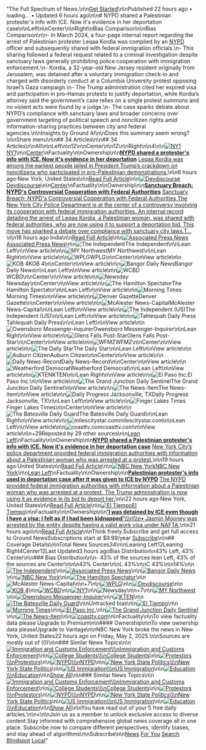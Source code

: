 "The Full Spectrum of News.\n\n[Get Started](https://ground.news/subscribe)\n\nPublished 22 hours ago • loading... • Updated 6 hours ago\n\n# NYPD shared a Palestinian protester's info with ICE. Now it's evidence in her deportation case\n\nLeft\n\nCenter\n\nRight\nBias Comparison\n\nBias Comparison\n\n- In March 2024, a four-page internal report regarding the arrest of Palestinian protester Leqaa Kordia was compiled by an [NYPD](https://ground.news/interest/nypd) officer and subsequently shared with federal immigration officials.\n- This sharing followed a federal request related to a criminal investigation despite sanctuary laws generally prohibiting police cooperation with immigration enforcement.\n- Kordia, a 32-year-old New Jersey resident originally from Jerusalem, was detained after a voluntary immigration check-in and charged with disorderly conduct at a Columbia University protest opposing Israel’s Gaza campaign.\n- The Trump administration cited her expired visa and participation in pro-Hamas protests to justify deportation, while Kordia’s attorney said the government’s case relies on a single protest summons and no violent acts were found by a judge.\n- The case sparks debate about NYPD’s compliance with sanctuary laws and broader concerns over government targeting of political speech and noncitizen rights amid information-sharing practices between city and federal agencies.\n\nInsights by Ground AI\n\nDoes this summary seem wrong?\n\nShare menu\n\n## 34 Articles\n\n## 34 Articles\n\nAll\n\nLeft\n\n12\n\nCenter\n\n12\n\nRight\n\n4\n\n[![NY1](https://ground.news/_next/image?url=https%3A%2F%2Fgroundnews.b-cdn.net%2Finterests%2Fb607521bc457a182e745b602a4281e4bd3ddc2c4.jpg%3Fwidth%3D24&w=64&q=75)NY1](https://ground.news/interest/ny1com)\n\n[Center](https://ground.news/interest/ny1com#bias-ratings)\nFactuality\n\nOwnership\n\n[**NYPD shared a protester's info with ICE. Now it's evidence in her deportation**](https://ny1.com/nyc/all-boroughs/public-safety/2025/05/03/nypd-shared-a-palestinian-protester-s-info-with-ice) [Leqaa Kordia was among the earliest people jailed in President Trump’s crackdown on noncitizens who participated in pro-Palestinian demonstrations.](https://ny1.com/nyc/all-boroughs/public-safety/2025/05/03/nypd-shared-a-palestinian-protester-s-info-with-ice)\n\n6 hours ago·New York, United States\n\n[Read Full Article](https://ny1.com/nyc/all-boroughs/public-safety/2025/05/03/nypd-shared-a-palestinian-protester-s-info-with-ice)\n\n[![Devdiscourse](https://ground.news/_next/image?url=https%3A%2F%2Fgroundnews.b-cdn.net%2Finterests%2F70cb598338629c96c65e65d5a271515950c2f46c.jpg%3Fwidth%3D24&w=64&q=75)Devdiscourse](https://ground.news/interest/devdiscourse)\n\n[Center](https://ground.news/interest/devdiscourse#bias-ratings)\nFactuality\n\nOwnership\n\n[**Sanctuary Breach: NYPD's Controversial Cooperation with Federal Authorities**](https://www.devdiscourse.com/article/law-order/3368235-sanctuary-breach-nypds-controversial-cooperation-with-federal-authorities) [Sanctuary Breach: NYPD's Controversial Cooperation with Federal Authorities The New York City Police Department is at the center of a controversy involving its cooperation with federal immigration authorities. An internal record detailing the arrest of Leqaa Kordia, a Palestinian woman, was shared with federal authorities, who are now using it to support a deportation bid. This move has sparked a debate over compliance with sanctuary city laws.T…](https://www.devdiscourse.com/article/law-order/3368235-sanctuary-breach-nypds-controversial-cooperation-with-federal-authorities)\n\n18 hours ago·India\n\n[Read Full Article](https://www.devdiscourse.com/article/law-order/3368235-sanctuary-breach-nypds-controversial-cooperation-with-federal-authorities)\n\n[![Associated Press News](https://ground.news/_next/image?url=https%3A%2F%2Fgroundnews.b-cdn.net%2Finterests%2F5eeed6a2580a212c7d5b2c00c3ff77796814b764.jpg%3Fwidth%3D24&w=64&q=75)Associated Press News](https://ground.news/interest/associated-press-news)\n\n![The Independent](https://groundnews.b-cdn.net/interests/ae154bf462c7834e3b0cee6174266e809f671a37.jpg?width=24)The Independent\n\nLean Left\n\nView article\n\n![MY Northwest](https://groundnews.b-cdn.net/interests/b9dd0adf9fb04a4f9d46898c182f1da06ef5226a.jpg?width=24)MY Northwest\n\nLean Right\n\nView article\n\n![WPLG](https://groundnews.b-cdn.net/interests/9dd446fcc8aa7731a25b7595e52cf57bab8daee4.jpg?width=24)WPLG\n\nCenter\n\nView article\n\n![KOB 4](https://groundnews.b-cdn.net/interests/06a3621ae757dfedebfcd1ca4f40327be9cba739.jpg?width=24)KOB 4\n\nCenter\n\nView article\n\n![Bangor Daily News](https://groundnews.b-cdn.net/interests/3cf9abe740091e5fba124545b2f62095fae45fcf.jpg?width=24)Bangor Daily News\n\nLean Left\n\nView article\n\n![WCBD](https://groundnews.b-cdn.net/interests/7e4ab91cff3b23136b8689a61556e207b37cb233.jpg?width=24)WCBD\n\nCenter\n\nView article\n\n![Newsday](https://groundnews.b-cdn.net/interests/0974ccb191387ce042a7cde0a1821b2cd9c3931b.jpg?width=24)Newsday\n\nCenter\n\nView article\n\n![The Hamilton Spectator](https://groundnews.b-cdn.net/interests/667fc5ff315ec750a8fa8dd31dbcf54b1c7b5e05.jpg?width=24)The Hamilton Spectator\n\nLean Left\n\nView article\n\n![Morning Times](https://groundnews.b-cdn.net/interests/c96f9e1080ce1804bcfa7f54225ac8e1959196fb.jpg?width=24)Morning Times\n\nView article\n\n![Denver Gazette](https://groundnews.b-cdn.net/interests/68aa245ff7fb7b40cedaa16ca20c1006510cf1e6.jpg?width=24)Denver Gazette\n\nCenter\n\nView article\n\n![McAlester News-Capital](https://groundnews.b-cdn.net/interests/9f81dab0821416bc3ba56a15f7f6d3f2504a9c67.jpg?width=24)McAlester News-Capital\n\nLean Left\n\nView article\n\n![The Independent (US)](https://groundnews.b-cdn.net/interests/26a8f0d78dc832b03e496c05178c8483fdf0d356.jpg?width=24)The Independent (US)\n\nLean Left\n\nView article\n\n![Tahlequah Daily Press](https://groundnews.b-cdn.net/interests/452a6089c6551590880852a0bf89593868760814.jpg?width=24)Tahlequah Daily Press\n\nLean Left\n\nView article\n\n![Owensboro Messenger-Inquirer](https://groundnews.b-cdn.net/interests/997ac6d6c82ab6047e700fa337aa4659f7f0f8a3.jpg?width=24)Owensboro Messenger-Inquirer\n\nLean Right\n\nView article\n\n![Glens Falls Post-Star](https://groundnews.b-cdn.net/interests/05d4d6cfbab57eae7caa089152ad70749226d622.jpg?width=24)Glens Falls Post-Star\n\nCenter\n\nView article\n\n![WFMZ](https://groundnews.b-cdn.net/interests/6c37f435f2888ff7bd5aa8eb7a58c4012d6e33c0.jpg?width=24)WFMZ\n\nCenter\n\nView article\n\n![The Daily Star](https://groundnews.b-cdn.net/interests/404a05926027b644ccb6ab4629a9df3d82d51bf5.jpg?width=24)The Daily Star\n\nLean Left\n\nView article\n\n![Auburn Citizen](https://groundnews.b-cdn.net/interests/[bdb]/e906d1ce885db53fbb04e7e043ad2d921e58fcad.jpg?width=24)Auburn Citizen\n\nCenter\n\nView article\n\n![Daily News-Record](https://groundnews.b-cdn.net/interests/6a8c35aedb9bbf1e263d7a8a88b78b5c7b29a8d5.jpg?width=24)Daily News-Record\n\nCenter\n\nView article\n\n![Weatherford Democrat](https://groundnews.b-cdn.net/interests/8bad939171feecdfe0709599d816d2be53d73e87.jpg?width=24)Weatherford Democrat\n\nLean Left\n\nView article\n\n![KTEN](https://groundnews.b-cdn.net/interests/4e2987e54fd266cfd732292c005b45dc616a0890.jpg?width=24)KTEN\n\nLean Right\n\nView article\n\n![El Paso Inc.](https://groundnews.b-cdn.net/interests/5bb5ccb1161c69fcb8bf2b1fa430cf2f814f296b.jpg?width=24)El Paso Inc.\n\nView article\n\n![The Grand Junction Daily Sentinel](https://groundnews.b-cdn.net/interests/849c05bb87cfef1a43e5320dc9d59ce9ec5aab32.jpg?width=24)The Grand Junction Daily Sentinel\n\nView article\n\n![The News-Item](https://groundnews.b-cdn.net/interests/3f87df4b29de16bfe0c9f5355159a4ccc8c4eae8.jpg?width=24)The News-Item\n\nView article\n\n![Daily Progress Jacksonville, TX](https://groundnews.b-cdn.net/interests/b630b704c80235246eab01c01df3a072593c7f50.jpg?width=24)Daily Progress Jacksonville, TX\n\nLean Left\n\nView article\n\n![Finger Lakes Times](https://groundnews.b-cdn.net/interests/2795e82bc0047d81bec31df6c811f05741d6e31b.jpg?width=24)Finger Lakes Times\n\nCenter\n\nView article\n\n![The Batesville Daily Guard](https://groundnews.b-cdn.net/assets/letterIcons/square/FF6D00/T.png?width=24)The Batesville Daily Guard\n\nLean Right\n\nView article\n\n![milescitystar.com](https://groundnews.b-cdn.net/assets/letterIcons/square/FF6D00/M.png?width=24)milescitystar.com\n\nLean Left\n\nView article\n\n![coasttv.com](https://groundnews.b-cdn.net/assets/letterIcons/square/FFAB00/C.png?width=24)coasttv.com\n\nView article\n\n+29Reposted by 29 other sources\n\n[Lean Left](https://ground.news/interest/associated-press-news#bias-ratings)\nFactuality\n\nOwnership\n\n[**NYPD shared a Palestinian protester's info with ICE. Now it's evidence in her deportation case**](https://apnews.com/article/nypd-ice-leqaa-kordia-trump-palestinian-protests-90c6f446f431e8cec23a93172e1eb0b8) [New York City’s police department provided federal immigration authorities with information about a Palestinian woman who was arrested at a protest.](https://apnews.com/article/nypd-ice-leqaa-kordia-trump-palestinian-protests-90c6f446f431e8cec23a93172e1eb0b8)\n\n19 hours ago·United States\n\n[Read Full Article](https://apnews.com/article/nypd-ice-leqaa-kordia-trump-palestinian-protests-90c6f446f431e8cec23a93172e1eb0b8)\n\n[![NBC New York](https://ground.news/_next/image?url=https%3A%2F%2Fgroundnews.b-cdn.net%2Finterests%2F845c96fdf3f1b87a63bdf6485dc7104eed7120b5.jpg%3Fwidth%3D24&w=64&q=75)NBC New York](https://ground.news/interest/nbc-new-york)\n\n[Lean Left](https://ground.news/interest/nbc-new-york#bias-ratings)\nFactuality\n\nOwnership\n\n[**Palestinian protester's info used in deportation case after it was given to ICE by NYPD**](https://www.nbcnewyork.com/new-york-city/nypd-palestinian-protesters-info-ice-evidence-deportation-case/6248945/) [The NYPD provided federal immigration authorities with information about a Palestinian woman who was arrested at a protest. The Trump administration is now using it as evidence in its bid to deport her.](https://www.nbcnewyork.com/new-york-city/nypd-palestinian-protesters-info-ice-evidence-deportation-case/6248945/)\n\n22 hours ago·New York, United States\n\n[Read Full Article](https://www.nbcnewyork.com/new-york-city/nypd-palestinian-protesters-info-ice-evidence-deportation-case/6248945/)\n\n[![El Tiempo](https://ground.news/_next/image?url=https%3A%2F%2Fgroundnews.b-cdn.net%2Finterests%2Fee79671da29f0cb3e9b68d2c933d621ecdb66a2c.jpg%3Fwidth%3D24&w=64&q=75)El Tiempo](https://ground.news/interest/el-tiempo)\n\nFactuality\n\nOwnership\n\n[**'I was detained by ICE even though I have a visa; I felt as if I had been kidnapped'**\\\\\n\\\\\n• Jasmin Mooney was arrested by the entity despite having a valid work visa under NAFTA.](https://www.eltiempo.com/mundo/eeuu-y-canada/estuve-detenida-por-ice-a-pesar-de-que-tengo-visa-me-senti-como-si-me-hubieran-secuestrado-3447278)\n\n21 hours ago\n\n[Read Full Article](https://www.eltiempo.com/mundo/eeuu-y-canada/estuve-detenida-por-ice-a-pesar-de-que-tengo-visa-me-senti-como-si-me-hubieran-secuestrado-3447278)\n\nThink freely.Subscribe and get full access to Ground NewsSubscriptions start at $9.99/year [Subscribe](https://ground.news/subscribe)\n\n## Coverage Details\n\nTotal News Sources34\n\nLeaning Left12Leaning Right4Center12Last Updated3 hours agoBias Distribution\n43%  Left, 43%  Center\n\n### Bias Distribution\n\n- 43% of the sources lean Left, 43% of the sources are Center\n\n\n43% Center\n\nL 43%\n\nC 43%\n\n14%\n\n[![The Independent](https://ground.news/_next/image?url=https%3A%2F%2Fgroundnews.b-cdn.net%2Finterests%2Fae154bf462c7834e3b0cee6174266e809f671a37.jpg%3Fwidth%3D60&w=128&q=75)](https://www.independent.co.uk/news/nypd-donald-trump-palestinian-eric-adams-new-york-b2744133.html)\n\n[![Associated Press News](https://ground.news/_next/image?url=https%3A%2F%2Fgroundnews.b-cdn.net%2Finterests%2F5eeed6a2580a212c7d5b2c00c3ff77796814b764.jpg%3Fwidth%3D60&w=128&q=75)](https://apnews.com/article/nypd-ice-leqaa-kordia-trump-palestinian-protests-90c6f446f431e8cec23a93172e1eb0b8)\n\n[![Bangor Daily News](https://ground.news/_next/image?url=https%3A%2F%2Fgroundnews.b-cdn.net%2Finterests%2F3cf9abe740091e5fba124545b2f62095fae45fcf.jpg%3Fwidth%3D60&w=128&q=75)](https://www.bangordailynews.com/2025/05/02/nation/nypd-shared-a-palestinian-protesters-info-with-ice-now-its-evidence-in-her-deportation-case/)\n\n[![NBC New York](https://ground.news/_next/image?url=https%3A%2F%2Fgroundnews.b-cdn.net%2Finterests%2F845c96fdf3f1b87a63bdf6485dc7104eed7120b5.jpg%3Fwidth%3D60&w=128&q=75)](https://www.nbcnewyork.com/new-york-city/nypd-palestinian-protesters-info-ice-evidence-deportation-case/6248945/)\n\n[![The Hamilton Spectator](https://ground.news/_next/image?url=https%3A%2F%2Fgroundnews.b-cdn.net%2Finterests%2F667fc5ff315ec750a8fa8dd31dbcf54b1c7b5e05.jpg%3Fwidth%3D60&w=128&q=75)](https://www.thespec.com/news/world/united-states/nypd-shared-a-palestinian-protesters-info-with-ice-now-its-evidence-in-her-deportation-case/article_6c7c5d05-4629-5c7e-97fb-6216e871233d.html)\n\n![McAlester News-Capital](https://ground.news/_next/image?url=https%3A%2F%2Fgroundnews.b-cdn.net%2Finterests%2F9f81dab0821416bc3ba56a15f7f6d3f2504a9c67.jpg%3Fwidth%3D60&w=128&q=75)\n\n+7\n\n[![WPLG](https://ground.news/_next/image?url=https%3A%2F%2Fgroundnews.b-cdn.net%2Finterests%2F9dd446fcc8aa7731a25b7595e52cf57bab8daee4.jpg%3Fwidth%3D60&w=128&q=75)](https://www.local10.com/news/national/2025/05/03/nypd-shared-a-palestinian-protesters-info-with-ice-now-its-evidence-in-her-deportation-case/)\n\n[![Devdiscourse](https://ground.news/_next/image?url=https%3A%2F%2Fgroundnews.b-cdn.net%2Finterests%2F70cb598338629c96c65e65d5a271515950c2f46c.jpg%3Fwidth%3D60&w=128&q=75)](https://www.devdiscourse.com/article/law-order/3368235-sanctuary-breach-nypds-controversial-cooperation-with-federal-authorities)\n\n[![KOB 4](https://ground.news/_next/image?url=https%3A%2F%2Fgroundnews.b-cdn.net%2Finterests%2F06a3621ae757dfedebfcd1ca4f40327be9cba739.jpg%3Fwidth%3D60&w=128&q=75)](https://www.kob.com/news/us-and-world-news/nypd-shared-a-palestinian-protesters-info-with-ice-now-its-evidence-in-her-deportation-case/)\n\n[![WCBD](https://ground.news/_next/image?url=https%3A%2F%2Fgroundnews.b-cdn.net%2Finterests%2F7e4ab91cff3b23136b8689a61556e207b37cb233.jpg%3Fwidth%3D60&w=128&q=75)](https://www.counton2.com/news/national-news/ap-nypd-shared-a-palestinian-protesters-info-with-ice-now-its-evidence-in-her-deportation-case/)\n\n[![NY1](https://ground.news/_next/image?url=https%3A%2F%2Fgroundnews.b-cdn.net%2Finterests%2Fb607521bc457a182e745b602a4281e4bd3ddc2c4.jpg%3Fwidth%3D60&w=128&q=75)](https://ny1.com/nyc/all-boroughs/public-safety/2025/05/03/nypd-shared-a-palestinian-protester-s-info-with-ice)\n\n![Newsday](https://ground.news/_next/image?url=https%3A%2F%2Fgroundnews.b-cdn.net%2Finterests%2F0974ccb191387ce042a7cde0a1821b2cd9c3931b.jpg%3Fwidth%3D60&w=128&q=75)\n\n+7\n\n[![MY Northwest](https://ground.news/_next/image?url=https%3A%2F%2Fgroundnews.b-cdn.net%2Finterests%2Fb9dd0adf9fb04a4f9d46898c182f1da06ef5226a.jpg%3Fwidth%3D60&w=128&q=75)](https://mynorthwest.com/national/nypd-shared-a-palestinian-protesters-info-with-ice-now-its-evidence-in-her-deportation-case/4083053)\n\n[![Owensboro Messenger-Inquirer](https://ground.news/_next/image?url=https%3A%2F%2Fgroundnews.b-cdn.net%2Finterests%2F997ac6d6c82ab6047e700fa337aa4659f7f0f8a3.jpg%3Fwidth%3D60&w=128&q=75)](https://www.messenger-inquirer.com/ap/ap_national_news/nypd-shared-a-palestinian-protesters-info-with-ice-now-its-evidence-in-her-deportation-case/article_ad80b9f5-e74a-55e4-bf69-efe65fbc5f77.html)\n\n[![KTEN](https://ground.news/_next/image?url=https%3A%2F%2Fgroundnews.b-cdn.net%2Finterests%2F4e2987e54fd266cfd732292c005b45dc616a0890.jpg%3Fwidth%3D60&w=128&q=75)](https://www.kten.com/nypd-shared-a-palestinian-protesters-info-with-ice-now-its-evidence-in-her-deportation-case/article_8d8cd831-e18e-557d-9d0d-0d6e4bb9c4f8.html)\n\n[![The Batesville Daily Guard](https://ground.news/_next/image?url=https%3A%2F%2Fgroundnews.b-cdn.net%2Fassets%2FletterIcons%2Fsquare%2FFF6D00%2FT.png%3Fwidth%3D60&w=128&q=75)](https://www.guardonline.com/news/national/nypd-shared-a-palestinian-protesters-info-with-ice-now-its-evidence-in-her-deportation-case/article_dc21b698-9fcf-5f2b-a5b6-c1123005afbd.html)\n\nUntracked bias\n\n[![El Tiempo](https://ground.news/_next/image?url=https%3A%2F%2Fgroundnews.b-cdn.net%2Finterests%2Fee79671da29f0cb3e9b68d2c933d621ecdb66a2c.jpg%3Fwidth%3D60&w=128&q=75)](https://www.eltiempo.com/mundo/eeuu-y-canada/estuve-detenida-por-ice-a-pesar-de-que-tengo-visa-me-senti-como-si-me-hubieran-secuestrado-3447278)\n\n[![Morning Times](https://ground.news/_next/image?url=https%3A%2F%2Fgroundnews.b-cdn.net%2Finterests%2Fc96f9e1080ce1804bcfa7f54225ac8e1959196fb.jpg%3Fwidth%3D60&w=128&q=75)](https://www.morning-times.com/ap/national/article_3d626bb7-a6c8-55e9-a4e5-5b9a284faf59.html)\n\n[![El Paso Inc.](https://ground.news/_next/image?url=https%3A%2F%2Fgroundnews.b-cdn.net%2Finterests%2F5bb5ccb1161c69fcb8bf2b1fa430cf2f814f296b.jpg%3Fwidth%3D60&w=128&q=75)](https://www.elpasoinc.com/nypd-shared-a-palestinian-protesters-info-with-ice-now-its-evidence-in-her-deportation-case/article_78602c35-c943-56f0-8024-17aad8fcee43.html)\n\n[![The Grand Junction Daily Sentinel](https://ground.news/_next/image?url=https%3A%2F%2Fgroundnews.b-cdn.net%2Finterests%2F849c05bb87cfef1a43e5320dc9d59ce9ec5aab32.jpg%3Fwidth%3D60&w=128&q=75)](https://www.gjsentinel.com/news/us/nypd-shared-a-palestinian-protesters-info-with-ice-now-its-evidence-in-her-deportation-case/article_494efe70-8945-55ba-a978-491b031f345b.html)\n\n[![The News-Item](https://ground.news/_next/image?url=https%3A%2F%2Fgroundnews.b-cdn.net%2Finterests%2F3f87df4b29de16bfe0c9f5355159a4ccc8c4eae8.jpg%3Fwidth%3D60&w=128&q=75)](https://www.newsitem.com/ap/national/nypd-shared-a-palestinian-protesters-info-with-ice-now-its-evidence-in-her-deportation-case/article_7dd0fc78-1a67-55c0-a1e8-44bffbdc79bb.html)\n\n[![coasttv.com](https://ground.news/_next/image?url=https%3A%2F%2Fgroundnews.b-cdn.net%2Fassets%2FletterIcons%2Fsquare%2FFFAB00%2FC.png%3Fwidth%3D60&w=128&q=75)](https://www.coasttv.com/news/national/nypd-shared-a-palestinian-protesters-info-with-ice-now-its-evidence-in-her-deportation-case/article_64bbf6f1-eeb0-57d6-b198-65213da3ca1a.html)\n\nFactuality\n\nTo view factuality data please Upgrade to Premium\n\n#### Ownership\n\nTo view ownership data pleaseUpgrade to Vantage\n\nNBC New York broke the news in New York, United States22 hours ago on Friday, May 2, 2025.\n\nSources are mostly out of  (0)\n\n### Similar News Topics\n\n[![Immigration and Customs Enforcement](https://ground.news/_next/image?url=https%3A%2F%2Fgrnd.b-cdn.net%2Fadmin%2F2025%2F2%2Ff5a56bc4e3322473a02e86e4f3f38f6c39b02d32.jpg%3Fwidth%3D48&w=128&q=75)\\\\\nImmigration and Customs Enforcement](https://ground.news/interest/immigration-and-customs-enforcement)\n\n[![College Students](https://ground.news/_next/image?url=https%3A%2F%2Fgrnd.b-cdn.net%2Fadmin%2F2025%2F0%2F00606adbcbea7eb9450a2a86ed0175c11bee308a.jpg%3Fwidth%3D48&w=128&q=75)\\\\\nCollege Students](https://ground.news/interest/college-students)\n\n[![Protestors](https://ground.news/_next/image?url=https%3A%2F%2Fgrnd.b-cdn.net%2Fadmin%2F2025%2F2%2Fc9c2a1bcb40b8918538c80f843f4728b5abcde88.jpg%3Fwidth%3D48&w=128&q=75)\\\\\nProtestors](https://ground.news/interest/protestors)\n\n[![NYPD](https://ground.news/_next/image?url=https%3A%2F%2Fgroundnews.b-cdn.net%2Fassets%2Fadmin%2F2025%2F2%2Fcbb4d2024bf95c176e8982d02026446111028705.jpg%3Fwidth%3D48&w=128&q=75)\\\\\nNYPD](https://ground.news/interest/nypd)\n\n[![New York State Politics](https://ground.news/_next/image?url=https%3A%2F%2Fgrnd.b-cdn.net%2Fadmin%2F2025%2F2%2F74249281337dbba1a180e563c30431c05f5461d9.jpg%3Fwidth%3D48&w=128&q=75)\\\\\nNew York State Politics](https://ground.news/interest/new-york-state-politics)\n\n[![US Immigration](https://ground.news/_next/image?url=https%3A%2F%2Fgrnd.b-cdn.net%2Fadmin%2F2025%2F1%2Fe04796b63e420f4b7e5f3ac243e8c486f1934e4e.jpg%3Fwidth%3D48&w=128&q=75)\\\\\nUS Immigration](https://ground.news/interest/us-immigration)\n\n[![Education](https://ground.news/_next/image?url=https%3A%2F%2Fgrnd.b-cdn.net%2Fadmin%2F2025%2F1%2F200a6de7e57b45c201cf9d2ad67d993ce7b38f09.jpg%3Fwidth%3D48&w=128&q=75)\\\\\nEducation](https://ground.news/interest/education_fb8947)\n\n[Show All](https://ground.news/discover)\n\n### Similar News Topics\n\n[![Immigration and Customs Enforcement](https://ground.news/_next/image?url=https%3A%2F%2Fgrnd.b-cdn.net%2Fadmin%2F2025%2F2%2Ff5a56bc4e3322473a02e86e4f3f38f6c39b02d32.jpg%3Fwidth%3D48&w=128&q=75)\\\\\nImmigration and Customs Enforcement](https://ground.news/interest/immigration-and-customs-enforcement)\n\n[![College Students](https://ground.news/_next/image?url=https%3A%2F%2Fgrnd.b-cdn.net%2Fadmin%2F2025%2F0%2F00606adbcbea7eb9450a2a86ed0175c11bee308a.jpg%3Fwidth%3D48&w=128&q=75)\\\\\nCollege Students](https://ground.news/interest/college-students)\n\n[![Protestors](https://ground.news/_next/image?url=https%3A%2F%2Fgrnd.b-cdn.net%2Fadmin%2F2025%2F2%2Fc9c2a1bcb40b8918538c80f843f4728b5abcde88.jpg%3Fwidth%3D48&w=128&q=75)\\\\\nProtestors](https://ground.news/interest/protestors)\n\n[![NYPD](https://ground.news/_next/image?url=https%3A%2F%2Fgroundnews.b-cdn.net%2Fassets%2Fadmin%2F2025%2F2%2Fcbb4d2024bf95c176e8982d02026446111028705.jpg%3Fwidth%3D48&w=128&q=75)\\\\\nNYPD](https://ground.news/interest/nypd)\n\n[![New York State Politics](https://ground.news/_next/image?url=https%3A%2F%2Fgrnd.b-cdn.net%2Fadmin%2F2025%2F2%2F74249281337dbba1a180e563c30431c05f5461d9.jpg%3Fwidth%3D48&w=128&q=75)\\\\\nNew York State Politics](https://ground.news/interest/new-york-state-politics)\n\n[![US Immigration](https://ground.news/_next/image?url=https%3A%2F%2Fgrnd.b-cdn.net%2Fadmin%2F2025%2F1%2Fe04796b63e420f4b7e5f3ac243e8c486f1934e4e.jpg%3Fwidth%3D48&w=128&q=75)\\\\\nUS Immigration](https://ground.news/interest/us-immigration)\n\n[![Education](https://ground.news/_next/image?url=https%3A%2F%2Fgrnd.b-cdn.net%2Fadmin%2F2025%2F1%2F200a6de7e57b45c201cf9d2ad67d993ce7b38f09.jpg%3Fwidth%3D48&w=128&q=75)\\\\\nEducation](https://ground.news/interest/education_fb8947)\n\n[Show All](https://ground.news/discover)\n\nYou have read  out of your 5 free daily articles.\n\n×\n\nJoin us as a member to unlock exclusive access to diverse content.Stay informed with comprehensive global news coverage all in one place. Subscribe now to compare different perspectives, identify biases, and stay ahead of algorithms\n\nSubscribe\n\n[News](https://ground.news/) [For You](https://ground.news/my) [Search](https://ground.news/search) [Blindspot](https://ground.news/blindspot) [Local](https://ground.news/local)"